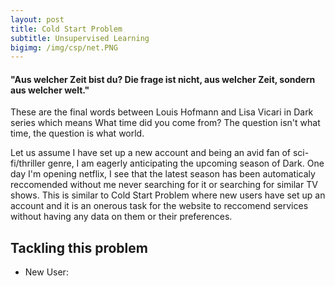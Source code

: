 ```yaml
---
layout: post
title: Cold Start Problem
subtitle: Unsupervised Learning
bigimg: /img/csp/net.PNG
---
```


#### "Aus welcher Zeit bist du? Die frage ist nicht, aus welcher Zeit, sondern aus welcher welt."

These are the final words between Louis Hofmann and Lisa Vicari in Dark series which means What time did you come from? The question isn't what time, the question is what world.

Let us assume I have set up a new account and being an avid fan of sci-fi/thriller genre, I am eagerly anticipating the upcoming season of Dark. One day I'm opening netflix, I see that the latest season has been automaticaly reccomended without me never searching for it or searching for similar TV shows. This is similar to Cold Start Problem where new users have set up an account and it is an onerous task for the website to reccomend services without having any data on them or their preferences.

## Tackling this problem

* New User:


